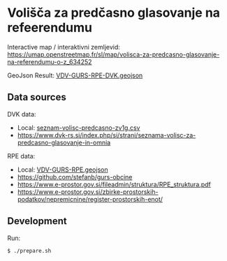 # Volišča za predčasno glasovanje na refeerendumu 

Interactive map / interaktivni zemljevid: https://umap.openstreetmap.fr/sl/map/volisca-za-predcasno-glasovanje-na-referendumu-o-z_634252

GeoJson Result: [VDV-GURS-RPE-DVK.geojson](VDV-GURS-RPE-DVK.geojson)

## Data sources

DVK data:
* Local: [seznam-volisc-predcasno-zv1g.csv](seznam-volisc-predcasno-zv1g.csv)
* https://www.dvk-rs.si/index.php/si/strani/seznama-volisc-za-predcasno-glasovanje-in-omnia

RPE data:
* Local: [VDV-GURS-RPE.geojson](VDV-GURS-RPE.geojson)
* https://github.com/stefanb/gurs-obcine
* https://www.e-prostor.gov.si/fileadmin/struktura/RPE_struktura.pdf
* https://www.e-prostor.gov.si/zbirke-prostorskih-podatkov/nepremicnine/register-prostorskih-enot/

## Development

Run: 
```bash
$ ./prepare.sh
```
